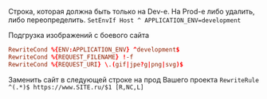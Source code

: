 Строка, которая должна быть только на Dev-е.
На Prod-е либо удалить, либо переопределить.
`SetEnvIf Host ^ APPLICATION_ENV=development`

Подгрузка изображений с боевого сайта
```conf
RewriteCond %{ENV:APPLICATION_ENV} ^development$
RewriteCond %{REQUEST_FILENAME} !-f
RewriteCond %{REQUEST_URI} \.(gif|jpe?g|png|svg)$
```

Заменить сайт в следующей строке на прод Вашего проекта
`RewriteRule ^(.*)$ https://www.SITE.ru/$1 [R,NC,L]`